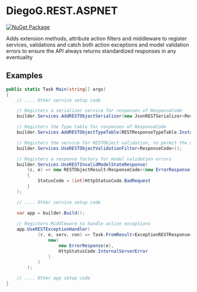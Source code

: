 # DiegoG.REST.ASPNET

[![NuGet Package](https://img.shields.io/badge/NuGet-v1.1.1-blue)](https://www.nuget.org/packages/DiegoG.REST.ASPNET)

Adds extension methods, attribute action filters and middleware to register services, validations and catch both action exceptions and model validation errors to ensure the API always returns standardized responses in any eventuality

## Examples

```C#
public static Task Main(string[] args)
{
    // .... Other service setup code

    // Registers a serializer service for responses of ResponseCode
    builder.Services.AddRESTObjectSerializer(new JsonRESTSerializer<ResponseCode>());

    // Registers the Type table for responses of ResponseCode
    builder.Services.AddRESTObjectTypeTable(RESTResponseTypeTable.Instance);

    // Registers the service for RESTObject validation, to permit the usage of `ValidateRESTObjectAttribute` in controllers and actions
    builder.Services.UseRESTObjectValidationFilter<ResponseCode>();

    // Registers a response factory for model validation errors
    builder.Services.UseRESTInvalidModelStateResponse(
        (c, e) => new RESTObjectResult<ResponseCode>(new ErrorResponse(e))
        {
            StatusCode = (int)HttpStatusCode.BadRequest
        }
    );

    // .... Other service setup code

    var app = builder.Build();
       
    // Registers Middleware to handle action exceptions
    app.UseRESTExceptionHandler(
            (r, e, serv, con) => Task.FromResult<ExceptionRESTResponse<ResponseCode>>(
                new(
                    new ErrorResponse(e),
                    HttpStatusCode.InternalServerError
                )
            )
        );

    // .... Other app setup code
}
```